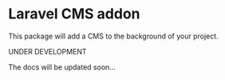 # Laravel CMS addon

This package will add a CMS to the background of your project.

UNDER DEVELOPMENT

The docs will be updated soon...

